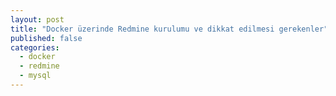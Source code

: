 ```yaml
---
layout: post
title: "Docker üzerinde Redmine kurulumu ve dikkat edilmesi gerekenler"
published: false
categories: 
  - docker
  - redmine
  - mysql
---
```


